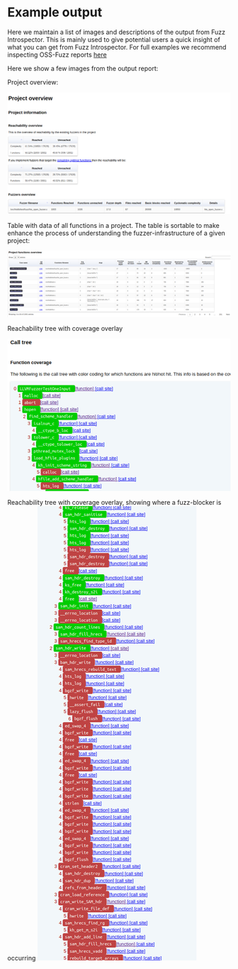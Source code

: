 # Example output
Here we maintain a list of images and descriptions of the output
from Fuzz Introspector. This is mainly used to give potential users
a quick insight of what you can get from Fuzz Introspector. For
full examples we recommend inspecting OSS-Fuzz reports [here](https://oss-fuzz-introspector.storage.googleapis.com/index.html)

Here we show a few images from the output report:

Project overview:

![project overview](/doc/img/project_overview.png)


Table with data of all functions in a project. The table is sortable to make enhance the process of understanding the fuzzer-infrastructure of a given project:

![Functions table](/doc/img/functions_overview.png)

Reachability tree with coverage overlay

![Overlay 1](/doc/img/overlay-1.png)


Reachability tree with coverage overlay, showing where a fuzz-blocker is occurring
![Overlay 2](/doc/img/overlay-2.png)

